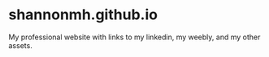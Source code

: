 # shannonmh.github.io
My professional website with links to my linkedin, my weebly, and my other assets. 

